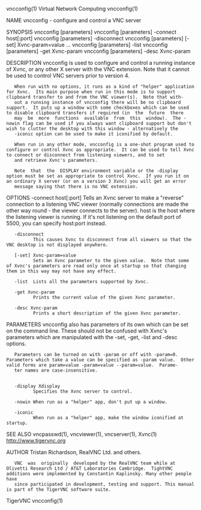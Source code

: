 vncconfig(1)                                                                              Virtual Network Computing                                                                              vncconfig(1)



NAME
       vncconfig - configure and control a VNC server

SYNOPSIS
       vncconfig [parameters]
       vncconfig [parameters] -connect host[:port]
       vncconfig [parameters] -disconnect
       vncconfig [parameters] [-set] Xvnc-param=value ...
       vncconfig [parameters] -list
       vncconfig [parameters] -get Xvnc-param
       vncconfig [parameters] -desc Xvnc-param

DESCRIPTION
       vncconfig is used to configure and control a running instance of Xvnc, or any other X server with the VNC extension.  Note that it cannot be used to control VNC servers prior to version 4.

       When run with no options, it runs as a kind of "helper" application for Xvnc.  Its main purpose when run in this mode is to support clipboard transfer to and from the VNC viewer(s).  Note that with-
       out a running instance of vncconfig there will be no clipboard support.  It puts up a window with some checkboxes which can be used to disable clipboard transfers if required (in  the  future  there
       may  be  more  functions  available  from  this  window).  The -nowin flag can be used if you always want clipboard support but don't wish to clutter the desktop with this window - alternatively the
       -iconic option can be used to make it iconified by default.

       When run in any other mode, vncconfig is a one-shot program used to configure or control Xvnc as appropriate.  It can be used to tell Xvnc to connect or disconnect from listening viewers, and to set
       and retrieve Xvnc's parameters.

       Note  that  the  DISPLAY environment variable or the -display option must be set as appropriate to control Xvnc.  If you run it on an ordinary X server (or on a version 3 Xvnc) you will get an error
       message saying that there is no VNC extension.


OPTIONS
       -connect host[:port]
              Tells an Xvnc server to make a "reverse" connection to a listening VNC viewer (normally connections are made the other way round - the viewer connects to the server). host is the  host  where
              the listening viewer is running. If it's not listening on the default port of 5500, you can specify host:port instead.

       -disconnect
              This causes Xvnc to disconnect from all viewers so that the VNC desktop is not displayed anywhere.

       [-set] Xvnc-param=value
              Sets an Xvnc parameter to the given value.  Note that some of Xvnc's parameters are read only once at startup so that changing them in this way may not have any effect.

       -list  Lists all the parameters supported by Xvnc.

       -get Xvnc-param
              Prints the current value of the given Xvnc parameter.

       -desc Xvnc-param
              Prints a short description of the given Xvnc parameter.


PARAMETERS
       vncconfig  also  has  parameters  of  its  own  which  can be set on the command line.  These should not be confused with Xvnc's parameters which are manipulated with the -set, -get, -list and -desc
       options.

       Parameters can be turned on with -param or off with -param=0.  Parameters which take a value can be specified as -param value.  Other valid forms are param=value -param=value --param=value.  Parame-
       ter names are case-insensitive.


       -display Xdisplay
              Specifies the Xvnc server to control.

       -nowin When run as a "helper" app, don't put up a window.

       -iconic
              When run as a "helper" app, make the window iconified at startup.


SEE ALSO
       vncpasswd(1), vncviewer(1), vncserver(1), Xvnc(1)
       http://www.tigervnc.org


AUTHOR
       Tristan Richardson, RealVNC Ltd. and others.

       VNC  was  originally  developed by the RealVNC team while at Olivetti Research Ltd / AT&T Laboratories Cambridge.  TightVNC additions were implemented by Constantin Kaplinsky. Many other people have
       since participated in development, testing and support. This manual is part of the TigerVNC software suite.



TigerVNC                                                                                                                                                                                         vncconfig(1)
